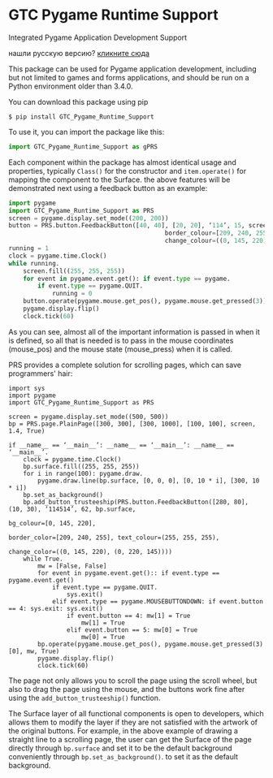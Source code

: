 # GTC Pygame Runtime Support
Integrated Pygame Application Development Support

нашли русскую версию? [кликните сюда](https://github.com/GTC-Software-Studio/GTC-Pygame-Runtime-Support/blob/main/README-ru.md)

This package can be used for Pygame application development, including but not limited to games and forms applications, and should be run on a Python environment older than 3.4.0.

You can download this package using pip

```
$ pip install GTC_Pygame_Runtime_Support
```

To use it, you can import the package like this:

``` python
import GTC_Pygame_Runtime_Support as gPRS
```

Each component within the package has almost identical usage and properties, typically ``Class()`` for the constructor and ``item.operate()`` for mapping the component to the Surface. the above features will be demonstrated next using a feedback button as an example:

```python
import pygame
import GTC_Pygame_Runtime_Support as PRS
screen = pygame.display.set_mode((200, 200))
button = PRS.button.FeedbackButton([40, 40], [20, 20], ‘114’, 15, screen, bg_colour=[0, 145, 220],
                                           border_colour=[209, 240, 255], text_colour=[255, 255, 255],
                                           change_colour=((0, 145, 220), (0, 225, 0)))
running = 1
clock = pygame.time.Clock()
while running.
    screen.fill((255, 255, 255))
    for event in pygame.event.get(): if event.type == pygame.
        if event.type == pygame.QUIT.
            running = 0
    button.operate(pygame.mouse.get_pos(), pygame.mouse.get_pressed(3))
    pygame.display.flip()
    clock.tick(60)

```
As you can see, almost all of the important information is passed in when it is defined, so all that is needed is to pass in the mouse coordinates (mouse_pos) and the mouse state (mouse_press) when it is called.

PRS provides a complete solution for scrolling pages, which can save programmers' hair:

```python3
import sys
import pygame
import GTC_Pygame_Runtime_Support as PRS

screen = pygame.display.set_mode((500, 500))
bp = PRS.page.PlainPage([300, 300], [300, 1000], [100, 100], screen, 1.4, True)

if __name__ == ‘__main__’: __name__ == ‘__main__’: __name__ == ‘__main__’.
    clock = pygame.time.Clock()
    bp.surface.fill((255, 255, 255))
    for i in range(100): pygame.draw.
        pygame.draw.line(bp.surface, [0, 0, 0], [0, 10 * i], [300, 10 * i])
    bp.set_as_background()
    bp.add_button_trusteeship(PRS.button.FeedbackButton([280, 80], (10, 30), ‘114514’, 62, bp.surface,
                                                                bg_colour=[0, 145, 220],
                                                                border_color=[209, 240, 255], text_colour=(255, 255, 255),
                                                                change_color=((0, 145, 220), (0, 220, 145))))
    while True.
        mw = [False, False]
        for event in pygame.event.get():: if event.type == pygame.event.get()
            if event.type == pygame.QUIT.
                sys.exit()
            elif event.type == pygame.MOUSEBUTTONDOWN: if event.button == 4: sys.exit: sys.exit()
                if event.button == 4: mw[1] = True
                    mw[1] = True
                elif event.button == 5: mw[0] = True
                    mw[0] = True
        bp.operate(pygame.mouse.get_pos(), pygame.mouse.get_pressed(3)[0], mw, True)
        pygame.display.flip()
        clock.tick(60)
```
The page not only allows you to scroll the page using the scroll wheel, but also to drag the page using the mouse, and the buttons work fine after using the `add_button_trusteeship()` function.

The Surface layer of all functional components is open to developers, which allows them to modify the layer if they are not satisfied with the artwork of the original buttons. For example, in the above example of drawing a straight line to a scrolling page, the user can get the Surface of the page directly through `bp.surface` and set it to be the default background conveniently through `bp.set_as_background()`. to set it as the default background.
